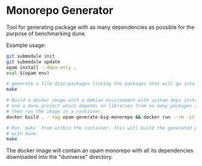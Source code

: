 # Monorepo Generator

Tool for generating package with as many dependencies as possible for the
purpose of benchmarking dune.

Example usage:

```bash
git submodule init
git submodule update
opam install --deps-only .
eval $(opam env)

# generate a file dist/packages listing the packages that will go into the monorepo
make

# Build a docker image with a debian environment with system deps installed
# and a dune project which depends on libraries from as many packages as possible,
# then run the image in a container.
docker build . --tag opam-generate-big-monorepo && docker run --rm -it opam-generate-big-monorepo

# Run `make` from within the container. This will build the generated project
# with dune.
make
```

The docker image will contain an opam monorepo with all its dependencies
downloaded into the "duniverse" directory.
